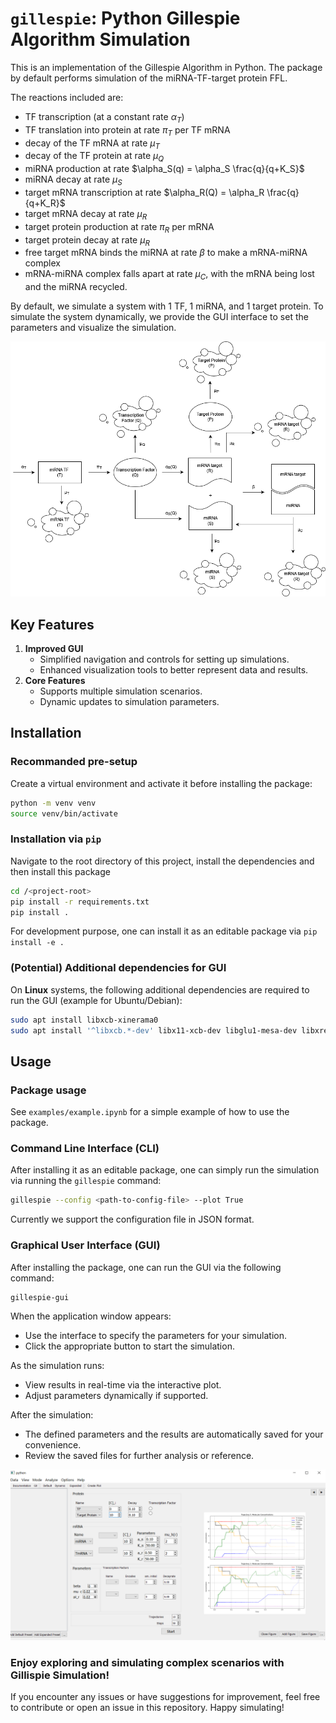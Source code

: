 # `gillespie`: Python Gillespie Algorithm Simulation

This is an implementation of the Gillespie Algorithm in Python. The package by
default performs simulation of the miRNA-TF-target protein FFL.

The reactions included are:

- TF transcription (at a constant rate $\alpha_T$)
- TF translation into protein at rate $\pi_T$ per TF mRNA
- decay of the TF mRNA at rate $\mu_T$
- decay of the TF protein at rate $\mu_Q$
- miRNA production at rate $\alpha_S(q) = \alpha_S \frac{q}{q+K_S}$
- miRNA decay at rate $\mu_S$
- target mRNA transcription at rate $\alpha_R(Q) = \alpha_R \frac{q}{q+K_R}$
- target mRNA decay at rate $\mu_R$
- target protein production at rate $\pi_R$ per mRNA
- target protein decay at rate $\mu_R$
- free target mRNA binds the miRNA at rate $\beta$ to make a mRNA-miRNA complex
- mRNA-miRNA complex falls apart at rate $\mu_C$, with the mRNA being lost and
  the miRNA recycled.

By default, we simulate a system with 1 TF, 1 miRNA, and 1 target protein. To
simulate the system dynamically, we provide the GUI interface to set the
parameters and visualize the simulation.

![Visual overview](images/scheme.png)

## Key Features

1. **Improved GUI**
   - Simplified navigation and controls for setting up simulations.
   - Enhanced visualization tools to better represent data and results.
2. **Core Features**
   - Supports multiple simulation scenarios.
   - Dynamic updates to simulation parameters.

## Installation

### Recommanded pre-setup

Create a virtual environment and activate it before installing the package:

```bash
python -m venv venv
source venv/bin/activate
```

### Installation via `pip`

Navigate to the root directory of this project, install the dependencies and
then install this package

```bash
cd /<project-root>
pip install -r requirements.txt
pip install .
```

For development purpose, one can install it as an editable package via `pip
install -e .`

### (Potential) Additional dependencies for GUI

On **Linux** systems, the following additional dependencies are required to run
the GUI (example for Ubuntu/Debian):

```bash
sudo apt install libxcb-xinerama0
sudo apt install '^libxcb.*-dev' libx11-xcb-dev libglu1-mesa-dev libxrender-dev libxi-dev libxkbcommon-dev libxkbcommon-x11-dev
```

## Usage

### Package usage

See `examples/example.ipynb` for a simple example of how to use the package.

### Command Line Interface (CLI)

After installing it as an editable package, one can simply run the simulation
via running the `gillespie` command:

```bash
gillespie --config <path-to-config-file> --plot True
```

Currently we support the configuration file in JSON format.

### Graphical User Interface (GUI)

After installing the package, one can run the GUI via the following command:

```bash
gillespie-gui
```

When the application window appears:

- Use the interface to specify the parameters for your simulation.
- Click the appropriate button to start the simulation.

As the simulation runs:

- View results in real-time via the interactive plot.
- Adjust parameters dynamically if supported.

 After the simulation:

- The defined parameters and the results are automatically saved for your
  convenience.
- Review the saved files for further analysis or reference.

![Interface](images/interface.png)

### Enjoy exploring and simulating complex scenarios with **Gillispie Simulation**!

If you encounter any issues or have suggestions for improvement, feel free to
contribute or open an issue in this repository. Happy simulating!
